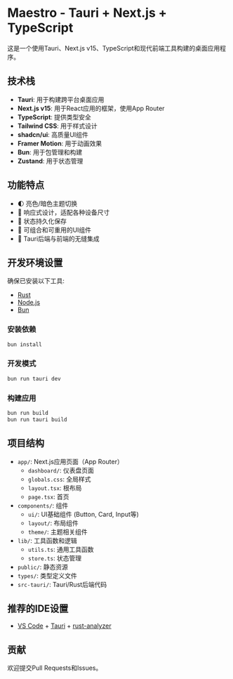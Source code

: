 # Maestro - Tauri + Next.js + TypeScript

这是一个使用Tauri、Next.js v15、TypeScript和现代前端工具构建的桌面应用程序。

## 技术栈

- **Tauri**: 用于构建跨平台桌面应用
- **Next.js v15**: 用于React应用的框架，使用App Router
- **TypeScript**: 提供类型安全
- **Tailwind CSS**: 用于样式设计
- **shadcn/ui**: 高质量UI组件
- **Framer Motion**: 用于动画效果
- **Bun**: 用于包管理和构建
- **Zustand**: 用于状态管理

## 功能特点

- 🌓 亮色/暗色主题切换
- 📱 响应式设计，适配各种设备尺寸
- 🔄 状态持久化保存
- 🧩 可组合和可重用的UI组件
- 🚀 Tauri后端与前端的无缝集成

## 开发环境设置

确保已安装以下工具:
- [Rust](https://www.rust-lang.org/)
- [Node.js](https://nodejs.org/)
- [Bun](https://bun.sh/)

### 安装依赖

```bash
bun install
```

### 开发模式

```bash
bun run tauri dev
```

### 构建应用

```bash
bun run build
bun run tauri build
```

## 项目结构

- `app/`: Next.js应用页面（App Router）
  - `dashboard/`: 仪表盘页面
  - `globals.css`: 全局样式
  - `layout.tsx`: 根布局
  - `page.tsx`: 首页
- `components/`: 组件
  - `ui/`: UI基础组件 (Button, Card, Input等)
  - `layout/`: 布局组件
  - `theme/`: 主题相关组件
- `lib/`: 工具函数和逻辑
  - `utils.ts`: 通用工具函数
  - `store.ts`: 状态管理
- `public/`: 静态资源
- `types/`: 类型定义文件
- `src-tauri/`: Tauri/Rust后端代码

## 推荐的IDE设置

- [VS Code](https://code.visualstudio.com/) + [Tauri](https://marketplace.visualstudio.com/items?itemName=tauri-apps.tauri-vscode) + [rust-analyzer](https://marketplace.visualstudio.com/items?itemName=rust-lang.rust-analyzer)

## 贡献

欢迎提交Pull Requests和Issues。
